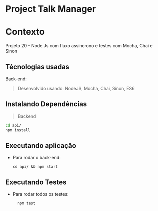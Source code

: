 # Project Talk Manager

# Contexto
Projeto 20 - Node.Js com fluxo assíncrono e testes com Mocha, Chai e Sinon

## Técnologias usadas

Back-end:
> Desenvolvido usando: NodeJS, Mocha, Chai, Sinon, ES6


## Instalando Dependências

> Backend
```bash
cd api/ 
npm install
``` 

## Executando aplicação

* Para rodar o back-end:

  ```
  cd api/ && npm start
  ```

## Executando Testes

* Para rodar todos os testes:

  ```
    npm test
  ```